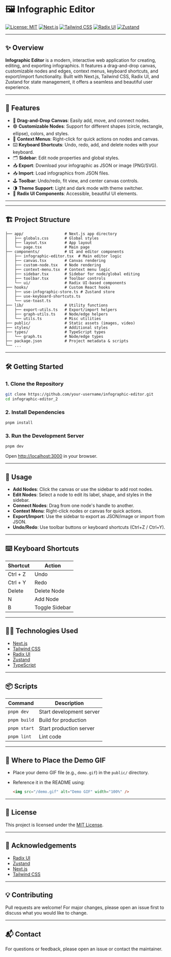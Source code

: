 # 🖼️ Infographic Editor

[![License: MIT](https://img.shields.io/badge/License-MIT-blue.svg)](LICENSE)
[![Next.js](https://img.shields.io/badge/Built%20with-Next.js-000?logo=nextdotjs)](https://nextjs.org/)
[![Tailwind CSS](https://img.shields.io/badge/Styled%20with-Tailwind%20CSS-38B2AC?logo=tailwindcss)](https://tailwindcss.com/)
[![Radix UI](https://img.shields.io/badge/UI%20Components-Radix%20UI-6E56CF?logo=radixui)](https://www.radix-ui.com/)
[![Zustand](https://img.shields.io/badge/State%20Management-Zustand-000?logo=zustand)](https://zustand-demo.pmnd.rs/)

---

## ✨ Overview

**Infographic Editor** is a modern, interactive web application for creating, editing, and exporting infographics. It features a drag-and-drop canvas, customizable nodes and edges, context menus, keyboard shortcuts, and export/import functionality. Built with Next.js, Tailwind CSS, Radix UI, and Zustand for state management, it offers a seamless and beautiful user experience.

---

## 🚀 Features

- 🎨 **Drag-and-Drop Canvas**: Easily add, move, and connect nodes.
- 🟢 **Customizable Nodes**: Support for different shapes (circle, rectangle, ellipse), colors, and styles.
- 🧩 **Context Menus**: Right-click for quick actions on nodes and canvas.
- ⌨️ **Keyboard Shortcuts**: Undo, redo, add, and delete nodes with your keyboard.
- 🗂️ **Sidebar**: Edit node properties and global styles.
- 📤 **Export**: Download your infographic as JSON or image (PNG/SVG).
- 📥 **Import**: Load infographics from JSON files.
- 🕹️ **Toolbar**: Undo/redo, fit view, and center canvas controls.
- 🌗 **Theme Support**: Light and dark mode with theme switcher.
- 🧩 **Radix UI Components**: Accessible, beautiful UI elements.

---

---

## 🏗️ Project Structure

```
├── app/                  # Next.js app directory
│   ├── globals.css       # Global styles
│   ├── layout.tsx        # App layout
│   └── page.tsx          # Main page
├── components/           # UI and editor components
│   ├── infographic-editor.tsx  # Main editor logic
│   ├── canvas.tsx        # Canvas rendering
│   ├── custom-node.tsx   # Node rendering
│   ├── context-menu.tsx  # Context menu logic
│   ├── sidebar.tsx       # Sidebar for node/global editing
│   ├── toolbar.tsx       # Toolbar controls
│   └── ui/               # Radix UI-based components
├── hooks/                # Custom React hooks
│   ├── use-infographic-store.ts # Zustand store
│   ├── use-keyboard-shortcuts.ts
│   └── use-toast.ts
├── lib/                  # Utility functions
│   ├── export-utils.ts   # Export/import helpers
│   ├── graph-utils.ts    # Node/edge helpers
│   └── utils.ts          # Misc utilities
├── public/               # Static assets (images, video)
├── styles/               # Additional styles
├── types/                # TypeScript types
│   └── graph.ts          # Node/edge types
├── package.json          # Project metadata & scripts
└── ...
```

---

## 🛠️ Getting Started

### 1. **Clone the Repository**

```sh
git clone https://github.com/your-username/infographic-editor.git
cd infographic-editor_2
```

### 2. **Install Dependencies**

```sh
pnpm install
```

### 3. **Run the Development Server**

```sh
pnpm dev
```

Open [http://localhost:3000](http://localhost:3000) in your browser.

---

## 📝 Usage

- **Add Nodes**: Click the canvas or use the sidebar to add root nodes.
- **Edit Nodes**: Select a node to edit its label, shape, and styles in the sidebar.
- **Connect Nodes**: Drag from one node's handle to another.
- **Context Menu**: Right-click nodes or canvas for quick actions.
- **Export/Import**: Use the sidebar to export as JSON/image or import from JSON.
- **Undo/Redo**: Use toolbar buttons or keyboard shortcuts (Ctrl+Z / Ctrl+Y).

---

## ⌨️ Keyboard Shortcuts

| Shortcut         | Action         |
|------------------|---------------|
| Ctrl + Z         | Undo          |
| Ctrl + Y         | Redo          |
| Delete           | Delete Node   |
| N                | Add Node      |
| B                | Toggle Sidebar|

---

## 🧑‍💻 Technologies Used

- [Next.js](https://nextjs.org/)
- [Tailwind CSS](https://tailwindcss.com/)
- [Radix UI](https://www.radix-ui.com/)
- [Zustand](https://zustand-demo.pmnd.rs/)
- [TypeScript](https://www.typescriptlang.org/)

---

## 📦 Scripts

| Command        | Description              |
|----------------|--------------------------|
| `pnpm dev`     | Start development server |
| `pnpm build`   | Build for production     |
| `pnpm start`   | Start production server  |
| `pnpm lint`    | Lint code                |

---

## 📁 Where to Place the Demo GIF

- Place your demo GIF file (e.g., `demo.gif`) in the `public/` directory.
- Reference it in the README using:

  ```markdown
  <img src="/demo.gif" alt="Demo GIF" width="100%" />
  ```

---

## 📄 License

This project is licensed under the [MIT License](LICENSE).

---

## 🙏 Acknowledgements

- [Radix UI](https://www.radix-ui.com/)
- [Zustand](https://zustand-demo.pmnd.rs/)
- [Next.js](https://nextjs.org/)
- [Tailwind CSS](https://tailwindcss.com/)

---

## 💡 Contributing

Pull requests are welcome! For major changes, please open an issue first to discuss what you would like to change.

---

## 📬 Contact

For questions or feedback, please open an issue or contact the maintainer.
